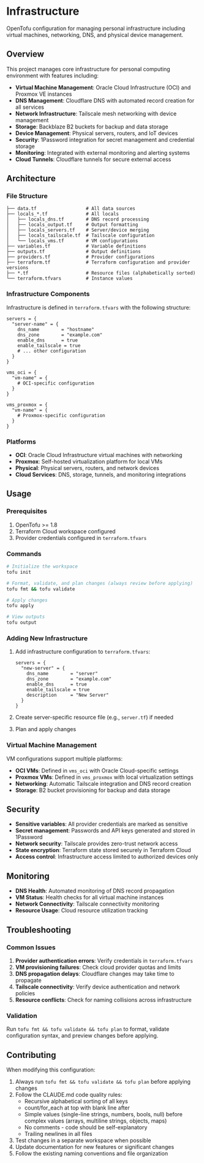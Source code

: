 # Infrastructure

OpenTofu configuration for managing personal infrastructure including virtual machines, networking, DNS, and physical device management.

## Overview

This project manages core infrastructure for personal computing environment with features including:

- **Virtual Machine Management**: Oracle Cloud Infrastructure (OCI) and Proxmox VE instances
- **DNS Management**: Cloudflare DNS with automated record creation for all services
- **Network Infrastructure**: Tailscale mesh networking with device management
- **Storage**: Backblaze B2 buckets for backup and data storage
- **Device Management**: Physical servers, routers, and IoT devices
- **Security**: 1Password integration for secret management and credential storage
- **Monitoring**: Integrated with external monitoring and alerting systems
- **Cloud Tunnels**: Cloudflare tunnels for secure external access

## Architecture

### File Structure

```
├── data.tf                  # All data sources
├── locals_*.tf              # All locals
│   ├── locals_dns.tf        # DNS record processing
│   ├── locals_output.tf     # Output formatting
│   ├── locals_servers.tf    # Server/device merging
│   ├── locals_tailscale.tf  # Tailscale configuration
│   └── locals_vms.tf        # VM configurations
├── variables.tf             # Variable definitions
├── outputs.tf               # Output definitions
├── providers.tf             # Provider configurations
├── terraform.tf             # Terraform configuration and provider versions
├── *.tf                     # Resource files (alphabetically sorted)
└── terraform.tfvars         # Instance values
```

### Infrastructure Components

Infrastructure is defined in `terraform.tfvars` with the following structure:

```hcl
servers = {
  "server-name" = {
    dns_name        = "hostname"
    dns_zone        = "example.com"
    enable_dns      = true
    enable_tailscale = true
    # ... other configuration
  }
}

vms_oci = {
  "vm-name" = {
    # OCI-specific configuration
  }
}

vms_proxmox = {
  "vm-name" = {
    # Proxmox-specific configuration
  }
}
```

### Platforms

- **OCI**: Oracle Cloud Infrastructure virtual machines with networking
- **Proxmox**: Self-hosted virtualization platform for local VMs
- **Physical**: Physical servers, routers, and network devices
- **Cloud Services**: DNS, storage, tunnels, and monitoring integrations

## Usage

### Prerequisites

1. OpenTofu >= 1.8
2. Terraform Cloud workspace configured
3. Provider credentials configured in `terraform.tfvars`

### Commands

```bash
# Initialize the workspace
tofu init

# Format, validate, and plan changes (always review before applying)
tofu fmt && tofu validate

# Apply changes
tofu apply

# View outputs
tofu output
```

### Adding New Infrastructure

1. Add infrastructure configuration to `terraform.tfvars`:
   ```hcl
   servers = {
     "new-server" = {
       dns_name        = "server"
       dns_zone        = "example.com"
       enable_dns      = true
       enable_tailscale = true
       description     = "New Server"
     }
   }
   ```

2. Create server-specific resource file (e.g., `server.tf`) if needed

3. Plan and apply changes

### Virtual Machine Management

VM configurations support multiple platforms:

- **OCI VMs**: Defined in `vms_oci` with Oracle Cloud-specific settings
- **Proxmox VMs**: Defined in `vms_proxmox` with local virtualization settings
- **Networking**: Automatic Tailscale integration and DNS record creation
- **Storage**: B2 bucket provisioning for backup and data storage

## Security

- **Sensitive variables**: All provider credentials are marked as sensitive
- **Secret management**: Passwords and API keys generated and stored in 1Password
- **Network security**: Tailscale provides zero-trust network access
- **State encryption**: Terraform state stored securely in Terraform Cloud
- **Access control**: Infrastructure access limited to authorized devices only

## Monitoring

- **DNS Health**: Automated monitoring of DNS record propagation
- **VM Status**: Health checks for all virtual machine instances
- **Network Connectivity**: Tailscale connectivity monitoring
- **Resource Usage**: Cloud resource utilization tracking

## Troubleshooting

### Common Issues

1. **Provider authentication errors**: Verify credentials in `terraform.tfvars`
2. **VM provisioning failures**: Check cloud provider quotas and limits
3. **DNS propagation delays**: Cloudflare changes may take time to propagate
4. **Tailscale connectivity**: Verify device authentication and network policies
5. **Resource conflicts**: Check for naming collisions across infrastructure

### Validation

Run `tofu fmt && tofu validate && tofu plan` to format, validate configuration syntax, and preview changes before applying.

## Contributing

When modifying this configuration:

1. Always run `tofu fmt && tofu validate && tofu plan` before applying changes
2. Follow the CLAUDE.md code quality rules:
   - Recursive alphabetical sorting of all keys
   - count/for_each at top with blank line after
   - Simple values (single-line strings, numbers, bools, null) before complex values (arrays, multiline strings, objects, maps)
   - No comments - code should be self-explanatory
   - Trailing newlines in all files
3. Test changes in a separate workspace when possible
4. Update documentation for new features or significant changes
5. Follow the existing naming conventions and file organization